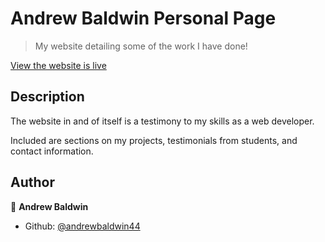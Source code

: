 # Andrew Baldwin Personal Page
> My website detailing some of the work I have done!

[View the website is live](https://andrewbaldwin.herokuapp.com/)

## Description

The website in and of itself is a testimony to my skills as a web developer.

Included are sections on my projects, testimonials from students, and contact information.

## Author

👤 **Andrew Baldwin**

- Github: [@andrewbaldwin44](https://github.com/andrewbaldwin44)
